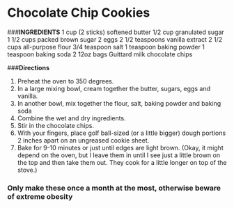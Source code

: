 # Chocolate Chip Cookies

###**INGREDIENTS**
1 cup (2 sticks) softened butter
1/2 cup granulated sugar
1 1/2 cups packed brown sugar
2 eggs
2 1/2 teaspoons vanilla extract
2 1/2 cups all-purpose flour
3/4 teaspoon salt
1 teaspoon baking powder
1 teaspoon baking soda
2 12oz bags Guittard milk chocolate chips 

###**Directions**

1.  Preheat the oven to 350 degrees.
2.  In a large mixing bowl, cream together the butter, sugars, eggs and vanilla.
3.  In another bowl, mix together the flour, salt, baking powder and baking soda
4.  Combine the wet and dry ingredients.
5.  Stir in the chocolate chips.
6.  With your fingers, place golf ball-sized (or a little bigger) dough portions 2 inches apart on an ungreased cookie sheet.
7.  Bake for 9-10 minutes or just until edges are light brown.  (Okay, it might depend on the oven, but I leave them in until I see just a little brown on the top and then take them out.  They cook for a little longer on top of the stove.)


### Only make these once a month at the most, otherwise beware of extreme obesity ###
